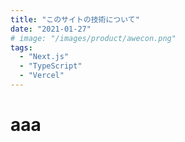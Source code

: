 ```yaml
---
title: "このサイトの技術について"
date: "2021-01-27"
# image: "/images/product/awecon.png"
tags:
  - "Next.js"
  - "TypeScript"
  - "Vercel"
---
```


# aaa

